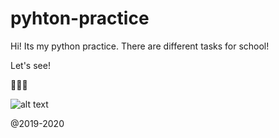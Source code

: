 # pyhton-practice
 
Hi!
Its my python practice.
There are different tasks for school!


Let's see!

🐍🐍🐍


![alt text](https://shwanoff.ru/wp-content/uploads/2019/02/Python-programming.jpg)



@2019-2020
